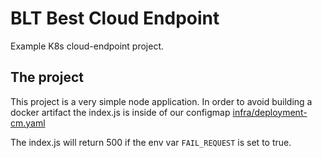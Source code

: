 # BLT Best Cloud Endpoint

Example K8s cloud-endpoint project.

## The project

This project is a very simple node application.
In order to avoid building a docker artifact the
index.js is inside of our configmap
[infra/deployment-cm.yaml](infra/deployment-cm.yaml)

The index.js will return 500 if the env var
`FAIL_REQUEST` is set to true.
